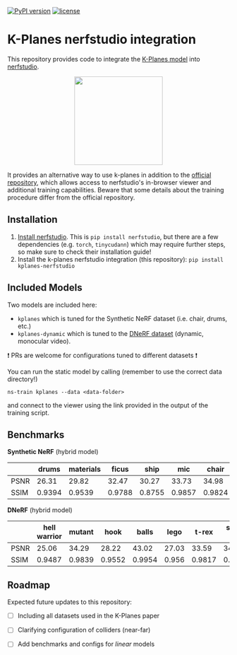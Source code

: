 <p align="left">
    <!-- PyPi badge -->
    <a href="https://badge.fury.io/py/kplanes-nerfstudio"><img src="https://badge.fury.io/py/kplanes-nerfstudio.svg" alt="PyPI version"></a>
    <!-- License badge -->
    <a href="LICENSE.txt">
        <img alt="license" src="https://img.shields.io/badge/license-BSD-blue">
    </a>
</p>

# K-Planes nerfstudio integration

This repository provides code to integrate the [K-Planes model](https://sarafridov.github.io/K-Planes) into [nerfstudio](https://docs.nerf.studio/en/latest/index.html).

<div align='center'>
    <img src="https://sarafridov.github.io/K-Planes/assets/intro_figure.jpg" height="200px"/>
</div>


It provides an alternative way to use k-planes in addition to the [official repository](https://github.com/sarafridov/K-Planes), which allows access to nerfstudio's in-browser viewer and additional training capabilities.
Beware that some details about the training procedure differ from the official repository.


## Installation

1. [Install nerfstudio](https://docs.nerf.studio/en/latest/quickstart/installation.html). This is `pip install nerfstudio`, but there are a few dependencies (e.g. `torch`, `tinycudann`) which may require further steps, so make sure to check their installation guide!
2. Install the k-planes nerfstudio integration (this repository): `pip install kplanes-nerfstudio`

## Included Models

Two models are included here:
 - `kplanes` which is tuned for the Synthetic NeRF dataset (i.e. chair, drums, etc.)
 - `kplanes-dynamic` which is tuned to the [DNeRF dataset](https://www.albertpumarola.com/research/D-NeRF/index.html) (dynamic, monocular video).

:exclamation: PRs are welcome for configurations tuned to different datasets :exclamation:

You can run the static model by calling (remember to use the correct data directory!)
```
ns-train kplanes --data <data-folder>
```
and connect to the viewer using the link provided in the output of the training script.


## Benchmarks

**Synthetic NeRF** (hybrid model)

|      | drums  | materials | ficus  | ship   | mic    | chair  | lego  | hotdog | AVG    |
| ---- | -----  | --------- | -----  | ----   | ---    | -----  | ----  | ------ | ---    |
| PSNR | 26.31  | 29.82     | 32.47  | 30.27  | 33.73  | 34.98  | 36.56 | 36.77  | 32.61  |
| SSIM | 0.9394 | 0.9539    | 0.9788 | 0.8755 | 0.9857 | 0.9824 | 0.982 | 0.9792 | 0.9596 |


**DNeRF** (hybrid model)

|      | hell warrior | mutant | hook   | balls  | lego  | t-rex  | stand up | jumping jacks | AVG   |
| ---- | ------------ | ------ | ----   | -----  | ----  | -----  | -------- | ------------- | ---   |
| PSNR | 25.06        | 34.29  | 28.22  | 43.02  | 27.03 | 33.59  | 34.04    | 33.43         | 32.33 | 
| SSIM | 0.9487       | 0.9839 | 0.9552 | 0.9954 | 0.956 | 0.9817 | 0.9835   | 0.9797        | 0.973 |


## Roadmap

Expected future updates to this repository:

 - [ ] Including all datasets used in the K-Planes paper
 - [ ] Clarifying configuration of colliders (near-far)
 - [ ] Add benchmarks and configs for *linear* models



